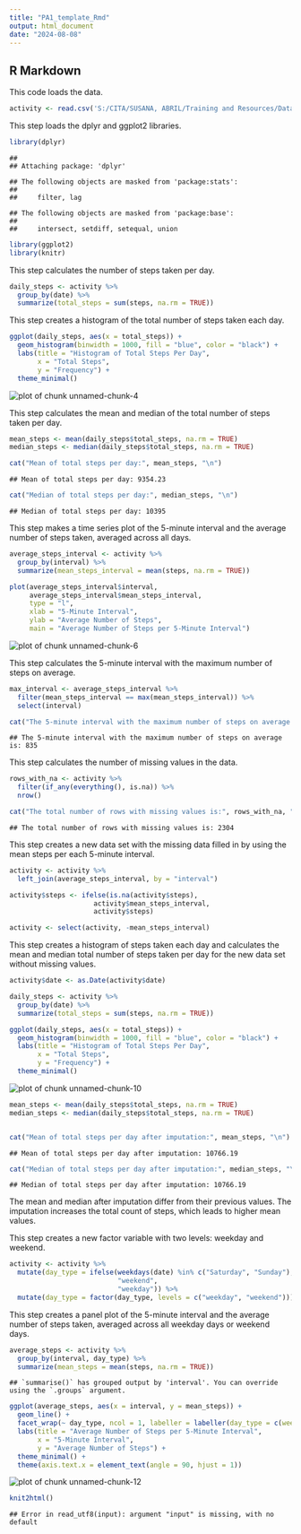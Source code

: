 ```yaml
---
title: "PA1_template_Rmd"
output: html_document
date: "2024-08-08"
---
```




## R Markdown

This code loads the data.


```r
activity <- read.csv('S:/CITA/SUSANA, ABRIL/Training and Resources/Data Science Specialization/reproducible_research_project1/activity.csv')
```

This step loads the dplyr and ggplot2 libraries.

```r
library(dplyr)
```

```
## 
## Attaching package: 'dplyr'
```

```
## The following objects are masked from 'package:stats':
## 
##     filter, lag
```

```
## The following objects are masked from 'package:base':
## 
##     intersect, setdiff, setequal, union
```

```r
library(ggplot2)
library(knitr)
```

This step calculates the number of steps taken per day.


```r
daily_steps <- activity %>%
  group_by(date) %>%
  summarize(total_steps = sum(steps, na.rm = TRUE))
```

This step creates a histogram of the total number of steps taken each day.


```r
ggplot(daily_steps, aes(x = total_steps)) +
  geom_histogram(binwidth = 1000, fill = "blue", color = "black") +
  labs(title = "Histogram of Total Steps Per Day",
       x = "Total Steps",
       y = "Frequency") +
  theme_minimal()
```

![plot of chunk unnamed-chunk-4](figure/unnamed-chunk-4-1.png)

This step calculates the mean and median of the total number of steps taken per day.


```r
mean_steps <- mean(daily_steps$total_steps, na.rm = TRUE)
median_steps <- median(daily_steps$total_steps, na.rm = TRUE)

cat("Mean of total steps per day:", mean_steps, "\n")
```

```
## Mean of total steps per day: 9354.23
```

```r
cat("Median of total steps per day:", median_steps, "\n")
```

```
## Median of total steps per day: 10395
```

This step makes a time series plot of the 5-minute interval and the average number of steps taken, averaged across all days.


```r
average_steps_interval <- activity %>%
  group_by(interval) %>%
  summarize(mean_steps_interval = mean(steps, na.rm = TRUE))

plot(average_steps_interval$interval, 
     average_steps_interval$mean_steps_interval, 
     type = "l", 
     xlab = "5-Minute Interval", 
     ylab = "Average Number of Steps", 
     main = "Average Number of Steps per 5-Minute Interval")
```

![plot of chunk unnamed-chunk-6](figure/unnamed-chunk-6-1.png)

This step calculates the 5-minute interval with the maximum number of steps on average.


```r
max_interval <- average_steps_interval %>%
  filter(mean_steps_interval == max(mean_steps_interval)) %>%
  select(interval)

cat("The 5-minute interval with the maximum number of steps on average is:", max_interval$interval, "\n")
```

```
## The 5-minute interval with the maximum number of steps on average is: 835
```

This step calculates the number of missing values in the data.


```r
rows_with_na <- activity %>%
  filter(if_any(everything(), is.na)) %>%
  nrow()

cat("The total number of rows with missing values is:", rows_with_na, "\n")
```

```
## The total number of rows with missing values is: 2304
```

This step creates a new data set with the missing data filled in by using the mean steps per each 5-minute interval.


```r
activity <- activity %>%
  left_join(average_steps_interval, by = "interval")

activity$steps <- ifelse(is.na(activity$steps), 
                     activity$mean_steps_interval, 
                     activity$steps)

activity <- select(activity, -mean_steps_interval)
```

This step creates a histogram of steps taken each day and calculates the mean and median total number of steps taken per day for the new data set without missing values.


```r
activity$date <- as.Date(activity$date)

daily_steps <- activity %>%
  group_by(date) %>%
  summarize(total_steps = sum(steps, na.rm = TRUE))

ggplot(daily_steps, aes(x = total_steps)) +
  geom_histogram(binwidth = 1000, fill = "blue", color = "black") +
  labs(title = "Histogram of Total Steps Per Day",
       x = "Total Steps",
       y = "Frequency") +
  theme_minimal()
```

![plot of chunk unnamed-chunk-10](figure/unnamed-chunk-10-1.png)

```r
mean_steps <- mean(daily_steps$total_steps, na.rm = TRUE)
median_steps <- median(daily_steps$total_steps, na.rm = TRUE)


cat("Mean of total steps per day after imputation:", mean_steps, "\n")
```

```
## Mean of total steps per day after imputation: 10766.19
```

```r
cat("Median of total steps per day after imputation:", median_steps, "\n")
```

```
## Median of total steps per day after imputation: 10766.19
```

The mean and median after imputation differ from their previous values. The imputation increases the total count of steps, which leads to higher mean values.

This step creates a new factor variable with two levels: weekday and weekend. 


```r
activity <- activity %>%
  mutate(day_type = ifelse(weekdays(date) %in% c("Saturday", "Sunday"), 
                           "weekend", 
                           "weekday")) %>%
  mutate(day_type = factor(day_type, levels = c("weekday", "weekend")))
```


This step creates a panel plot of the 5-minute interval and the average number of steps taken, averaged across all weekday days or weekend days.


```r
average_steps <- activity %>%
  group_by(interval, day_type) %>%
  summarize(mean_steps = mean(steps, na.rm = TRUE))
```

```
## `summarise()` has grouped output by 'interval'. You can override using the `.groups` argument.
```

```r
ggplot(average_steps, aes(x = interval, y = mean_steps)) +
  geom_line() +
  facet_wrap(~ day_type, ncol = 1, labeller = labeller(day_type = c(weekday = "Weekday", weekend = "Weekend"))) +
  labs(title = "Average Number of Steps per 5-Minute Interval",
       x = "5-Minute Interval",
       y = "Average Number of Steps") +
  theme_minimal() +
  theme(axis.text.x = element_text(angle = 90, hjust = 1))
```

![plot of chunk unnamed-chunk-12](figure/unnamed-chunk-12-1.png)

```r
knit2html()
```

```
## Error in read_utf8(input): argument "input" is missing, with no default
```

